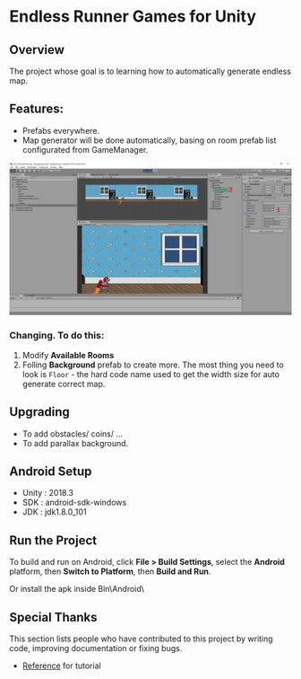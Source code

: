 # Endless Runner Games for Unity


## Overview

The project whose goal is to learning how to automatically generate endless map.

## Features:

* Prefabs everywhere.
* Map generator will be done automatically, basing on room prefab list configurated from GameManager.

![Game Scene](docgen/capture.png "Sample")
### Changing. To do this:
1. Modify **Available Rooms**
2. Folling **Background** prefab to create more. The most thing you need to look is `Floor` - the hard code name used to get the width size for auto generate correct map.

## Upgrading

* To add obstacles/ coins/ ...
* To add parallax background.

## Android Setup

* Unity : 2018.3
* SDK : android-sdk-windows 
* JDK : jdk1.8.0_101


## Run the Project

To build and run on Android, click
**File > Build Settings**, select the **Android** platform, then
**Switch to Platform**, then **Build and Run**.

Or install the apk inside Bin\Android\

## Special Thanks

This section lists people who have contributed to this project by writing code, improving documentation or fixing bugs.

* [Reference](https://www.raywenderlich.com/5458-how-to-make-a-game-like-jetpack-joyride-in-unity-2d-part-1) for tutorial
